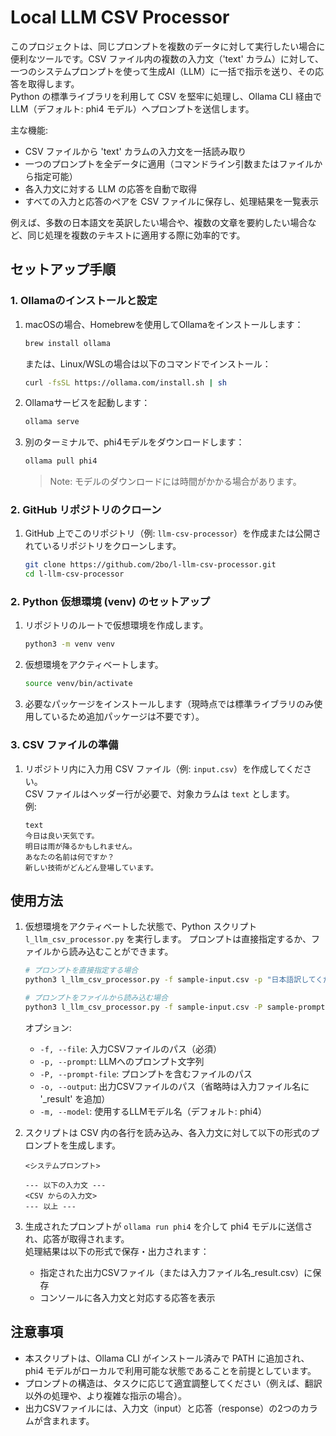 # Local LLM CSV Processor

このプロジェクトは、同じプロンプトを複数のデータに対して実行したい場合に便利なツールです。CSV ファイル内の複数の入力文（'text' カラム）に対して、一つのシステムプロンプトを使って生成AI（LLM）に一括で指示を送り、その応答を取得します。  
Python の標準ライブラリを利用して CSV を堅牢に処理し、Ollama CLI 経由で LLM（デフォルト: phi4 モデル）へプロンプトを送信します。

主な機能:
- CSV ファイルから 'text' カラムの入力文を一括読み取り
- 一つのプロンプトを全データに適用（コマンドライン引数またはファイルから指定可能）
- 各入力文に対する LLM の応答を自動で取得
- すべての入力と応答のペアを CSV ファイルに保存し、処理結果を一覧表示

例えば、多数の日本語文を英訳したい場合や、複数の文章を要約したい場合など、同じ処理を複数のテキストに適用する際に効率的です。

## セットアップ手順

### 1. Ollamaのインストールと設定

1. macOSの場合、Homebrewを使用してOllamaをインストールします：

   ```bash
   brew install ollama
   ```

   または、Linux/WSLの場合は以下のコマンドでインストール：

   ```bash
   curl -fsSL https://ollama.com/install.sh | sh
   ```

2. Ollamaサービスを起動します：

   ```bash
   ollama serve
   ```

3. 別のターミナルで、phi4モデルをダウンロードします：

   ```bash
   ollama pull phi4
   ```

   > Note: モデルのダウンロードには時間がかかる場合があります。

### 2. GitHub リポジトリのクローン

1. GitHub 上でこのリポジトリ（例: `llm-csv-processor`）を作成または公開されているリポジトリをクローンします。

   ```bash
   git clone https://github.com/2bo/l-llm-csv-processor.git
   cd l-llm-csv-processor
   ```

### 2. Python 仮想環境 (venv) のセットアップ

1. リポジトリのルートで仮想環境を作成します。

   ```bash
   python3 -m venv venv
   ```

2. 仮想環境をアクティベートします。

   ```bash
   source venv/bin/activate
   ```

3. 必要なパッケージをインストールします（現時点では標準ライブラリのみ使用しているため追加パッケージは不要です）。

### 3. CSV ファイルの準備

1. リポジトリ内に入力用 CSV ファイル（例: `input.csv`）を作成してください。  
   CSV ファイルはヘッダー行が必要で、対象カラムは `text` とします。  
   例:

   ```csv
   text
   今日は良い天気です。
   明日は雨が降るかもしれません。
   あなたの名前は何ですか？
   新しい技術がどんどん登場しています。
   ```

## 使用方法

1. 仮想環境をアクティベートした状態で、Python スクリプト `l_llm_csv_processor.py` を実行します。
   プロンプトは直接指定するか、ファイルから読み込むことができます。

   ```bash
   # プロンプトを直接指定する場合
   python3 l_llm_csv_processor.py -f sample-input.csv -p "日本語訳してください:"

   # プロンプトをファイルから読み込む場合
   python3 l_llm_csv_processor.py -f sample-input.csv -P sample-prompt.txt
   ```

   オプション:
   - `-f, --file`: 入力CSVファイルのパス（必須）
   - `-p, --prompt`: LLMへのプロンプト文字列
   - `-P, --prompt-file`: プロンプトを含むファイルのパス
   - `-o, --output`: 出力CSVファイルのパス（省略時は入力ファイル名に '_result' を追加）
   - `-m, --model`: 使用するLLMモデル名（デフォルト: phi4）

2. スクリプトは CSV 内の各行を読み込み、各入力文に対して以下の形式のプロンプトを生成します。

   ```
   <システムプロンプト>

   --- 以下の入力文 ---
   <CSV からの入力文>
   --- 以上 ---
   ```

3. 生成されたプロンプトが `ollama run phi4` を介して phi4 モデルに送信され、応答が取得されます。  
   処理結果は以下の形式で保存・出力されます：
   - 指定された出力CSVファイル（または入力ファイル名_result.csv）に保存
   - コンソールに各入力文と対応する応答を表示


## 注意事項

- 本スクリプトは、Ollama CLI がインストール済みで PATH に追加され、phi4 モデルがローカルで利用可能な状態であることを前提としています。
- プロンプトの構造は、タスクに応じて適宜調整してください（例えば、翻訳以外の処理や、より複雑な指示の場合）。
- 出力CSVファイルには、入力文（input）と応答（response）の2つのカラムが含まれます。
